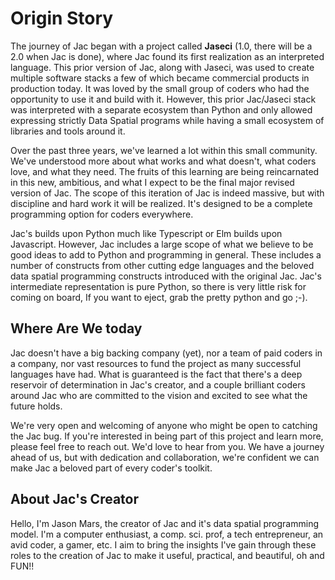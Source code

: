 # Origin Story

The journey of Jac began with a project called **Jaseci** (1.0, there will be a 2.0 when Jac is done), where Jac found its first realization as an interpreted language. This prior version of Jac, along with Jaseci, was used to create multiple software stacks a few of which became commercial products in production today. It was loved by the small group of coders who had the opportunity to use it and build with it. However, this prior Jac/Jaseci stack was interpreted with a separate ecosystem than Python and only allowed expressing strictly Data Spatial programs while having a small ecosystem of libraries and tools around it.

Over the past three years, we've learned a lot within this small community. We've understood more about what works and what doesn't, what coders love, and what they need. The fruits of this learning are being reincarnated in this new, ambitious, and what I expect to be the final major revised version of Jac.
The scope of this iteration of Jac is indeed massive, but with discipline and hard work it will be realized. It's designed to be a complete programming option for coders everywhere.

Jac's builds upon Python much like Typescript or Elm builds upon Javascript. However, Jac includes a large scope of what we believe to be good ideas to add to Python and programming in general. These includes a number of constructs from other cutting edge languages and the beloved data spatial programming constructs introduced with the original Jac. Jac's intermediate representation is pure Python, so there is very little risk for coming on board, If you want to eject, grab the pretty python and go ;-).

## Where Are We today

Jac doesn't have a big backing company (yet), nor a team of paid coders in a company, nor vast resources to fund the project as many successful languages have had. What is guaranteed is the fact that there's a deep reservoir of determination in Jac's creator, and a couple brilliant coders around Jac who are committed to the vision and excited to see what the future holds.

We're very open and welcoming of anyone who might be open to catching the Jac bug. If you're interested in being part of this project and learn more, please feel free to reach out. We'd love to hear from you. We have a journey ahead of us, but with dedication and collaboration, we're confident we can make Jac a beloved part of every coder's toolkit.

## About Jac's Creator

Hello, I'm Jason Mars, the creator of Jac and it's data spatial programming model. I'm a computer enthusiast, a comp. sci. prof, a tech entrepreneur, an avid coder, a gamer, etc. I aim to bring the insights I've gain through these roles to the creation of Jac to make it useful, practical, and beautiful, oh and FUN!!